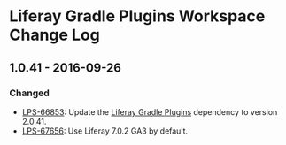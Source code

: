 # Liferay Gradle Plugins Workspace Change Log

## 1.0.41 - 2016-09-26

### Changed
- [LPS-66853]: Update the [Liferay Gradle Plugins] dependency to version 2.0.41.
- [LPS-67656]: Use Liferay 7.0.2 GA3 by default.

[Liferay Gradle Plugins]: https://github.com/liferay/liferay-portal/tree/master/modules/sdk/gradle-plugins
[LPS-66853]: https://issues.liferay.com/browse/LPS-66853
[LPS-67656]: https://issues.liferay.com/browse/LPS-67656